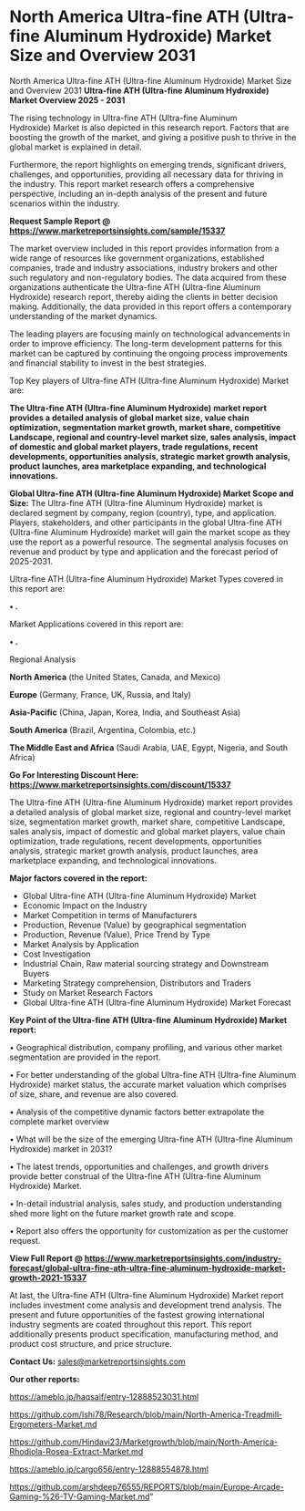 # North America Ultra-fine ATH (Ultra-fine Aluminum Hydroxide) Market Size and Overview 2031
North America Ultra-fine ATH (Ultra-fine Aluminum Hydroxide) Market Size and Overview 2031
<Strong> Ultra-fine ATH (Ultra-fine Aluminum Hydroxide) Market Overview 2025 - 2031</strong>

The rising technology in Ultra-fine ATH (Ultra-fine Aluminum Hydroxide) Market is also depicted in this research report. Factors that are boosting the growth of the market, and giving a positive push to thrive in the global market is explained in detail.

Furthermore, the report highlights on emerging trends, significant drivers, challenges, and opportunities, providing all necessary data for thriving in the industry. This report market research offers a comprehensive perspective, including an in-depth analysis of the present and future scenarios within the industry.

<strong>Request Sample Report @ <a href=https://www.marketreportsinsights.com/sample/15337>https://www.marketreportsinsights.com/sample/15337</a></strong>

The market overview included in this report provides information from a wide range of resources like government organizations, established companies, trade and industry associations, industry brokers and other such regulatory and non-regulatory bodies. The data acquired from these organizations authenticate the Ultra-fine ATH (Ultra-fine Aluminum Hydroxide) research report, thereby aiding the clients in better decision making. Additionally, the data provided in this report offers a contemporary understanding of the market dynamics.

The leading players are focusing mainly on technological advancements in order to improve efficiency. The long-term development patterns for this market can be captured by continuing the ongoing process improvements and financial stability to invest in the best strategies.

Top Key players of Ultra-fine ATH (Ultra-fine Aluminum Hydroxide) Market are:

<strong>The Ultra-fine ATH (Ultra-fine Aluminum Hydroxide) market report provides a detailed analysis of global market size, value chain optimization, segmentation market growth, market share, competitive Landscape, regional and country-level market size, sales analysis, impact of domestic and global market players, trade regulations, recent developments, opportunities analysis, strategic market growth analysis, product launches, area marketplace expanding, and technological innovations.</strong>

<strong><b>Global Ultra-fine ATH (Ultra-fine Aluminum Hydroxide) Market Scope and Size:</b></strong>
The Ultra-fine ATH (Ultra-fine Aluminum Hydroxide) market is declared segment by company, region (country), type, and application. Players, stakeholders, and other participants in the global Ultra-fine ATH (Ultra-fine Aluminum Hydroxide) market will gain the market scope as they use the report as a powerful resource. The segmental analysis focuses on revenue and product by type and application and the forecast period of 2025-2031.

Ultra-fine ATH (Ultra-fine Aluminum Hydroxide) Market Types covered in this report are:

<strong>• .</strong>

Market Applications covered in this report are:

<strong>• .</strong> 

Regional Analysis

<strong>North America</strong> (the United States, Canada, and Mexico)

<strong>Europe</strong> (Germany, France, UK, Russia, and Italy)

<strong>Asia-Pacific</strong> (China, Japan, Korea, India, and Southeast Asia)

<strong>South America</strong> (Brazil, Argentina, Colombia, etc.)

<strong>The Middle East and Africa</strong> (Saudi Arabia, UAE, Egypt, Nigeria, and South Africa)

<strong>Go For Interesting Discount Here: <a href=https://www.marketreportsinsights.com/discount/15337>https://www.marketreportsinsights.com/discount/15337</a></strong>

The Ultra-fine ATH (Ultra-fine Aluminum Hydroxide) market report provides a detailed analysis of global market size, regional and country-level market size, segmentation market growth, market share, competitive Landscape, sales analysis, impact of domestic and global market players, value chain optimization, trade regulations, recent developments, opportunities analysis, strategic market growth analysis, product launches, area marketplace expanding, and technological innovations.

<strong><b>Major factors covered in the report:</b></strong>
<ul>
  <li>Global Ultra-fine ATH (Ultra-fine Aluminum Hydroxide) Market </li>
  <li>Economic Impact on the Industry</li>
  <li>Market Competition in terms of Manufacturers</li>
  <li>Production, Revenue (Value) by geographical segmentation</li>
  <li>Production, Revenue (Value), Price Trend by Type</li>
  <li>Market Analysis by Application</li>
  <li>Cost Investigation</li>
  <li>Industrial Chain, Raw material sourcing strategy and Downstream Buyers</li>
  <li>Marketing Strategy comprehension, Distributors and Traders</li>
  <li>Study on Market Research Factors</li>
  <li>Global Ultra-fine ATH (Ultra-fine Aluminum Hydroxide) Market Forecast</li>
</ul>

<strong><b>Key Point of the Ultra-fine ATH (Ultra-fine Aluminum Hydroxide) Market report:</b></strong>

• Geographical distribution, company profiling, and various other market segmentation are provided in the report.

• For better understanding of the global Ultra-fine ATH (Ultra-fine Aluminum Hydroxide) market status, the accurate market valuation which comprises of size, share, and revenue are also covered.

• Analysis of the competitive dynamic factors better extrapolate the complete market overview

• What will be the size of the emerging Ultra-fine ATH (Ultra-fine Aluminum Hydroxide) market in 2031?

• The latest trends, opportunities and challenges, and growth drivers provide better construal of the Ultra-fine ATH (Ultra-fine Aluminum Hydroxide) Market.

• In-detail industrial analysis, sales study, and production understanding shed more light on the future market growth rate and scope.

• Report also offers the opportunity for customization as per the customer request.

<strong><b>View Full Report @ <a href=https://www.marketreportsinsights.com/industry-forecast/global-ultra-fine-ath-ultra-fine-aluminum-hydroxide-market-growth-2021-15337>https://www.marketreportsinsights.com/industry-forecast/global-ultra-fine-ath-ultra-fine-aluminum-hydroxide-market-growth-2021-15337</a></b></strong>


At last, the Ultra-fine ATH (Ultra-fine Aluminum Hydroxide) Market report includes investment come analysis and development trend analysis. The present and future opportunities of the fastest growing international industry segments are coated throughout this report. This report additionally presents product specification, manufacturing method, and product cost structure, and price structure.

<strong>Contact Us:</strong>
sales@marketreportsinsights.com

<strong>Our other reports:</strong>

<a href=https://ameblo.jp/haqsaif/entry-12888523031.html>https://ameblo.jp/haqsaif/entry-12888523031.html</a>

<a href=https://github.com/Ishi78/Research/blob/main/North-America-Treadmill-Ergometers-Market.md>https://github.com/Ishi78/Research/blob/main/North-America-Treadmill-Ergometers-Market.md</a>

<a href=https://github.com/Hindavi23/Marketgrowth/blob/main/North-America-Rhodiola-Rosea-Extract-Market.md>https://github.com/Hindavi23/Marketgrowth/blob/main/North-America-Rhodiola-Rosea-Extract-Market.md</a>

<a href=https://ameblo.jp/cargo656/entry-12888554878.html>https://ameblo.jp/cargo656/entry-12888554878.html</a>

<a href=https://github.com/arshdeep76555/REPORTS/blob/main/Europe-Arcade-Gaming-%26-TV-Gaming-Market.md>https://github.com/arshdeep76555/REPORTS/blob/main/Europe-Arcade-Gaming-%26-TV-Gaming-Market.md</a>"
